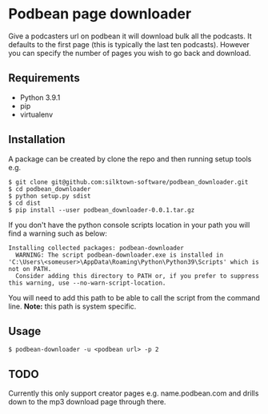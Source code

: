 # Podbean page downloader

Give a podcasters url on podbean it will download bulk all the podcasts. It defaults to the first page 
(this is typically the last ten podcasts). However you can specify the number of pages you wish to go back and download. 

## Requirements

* Python 3.9.1
* pip
* virtualenv

## Installation

A package can be created by clone the repo and then running setup tools e.g.

```
$ git clone git@github.com:silktown-software/podbean_downloader.git
$ cd podbean_downloader
$ python setup.py sdist
$ cd dist
$ pip install --user podbean_downloader-0.0.1.tar.gz
```

If you don't have the python console scripts location in your path you will find a warning such as below:

```
Installing collected packages: podbean-downloader
  WARNING: The script podbean-downloader.exe is installed in 'C:\Users\<someuser>\AppData\Roaming\Python\Python39\Scripts' which is not on PATH.
  Consider adding this directory to PATH or, if you prefer to suppress this warning, use --no-warn-script-location.
```

You will need to add this path to be able to call the script from the command line. **Note:** this path is system specific.
## Usage

```
$ podbean-downloader -u <podbean url> -p 2
```

## TODO

Currently this only support creator pages e.g. name.podbean.com and drills down to the mp3 download page through there.
